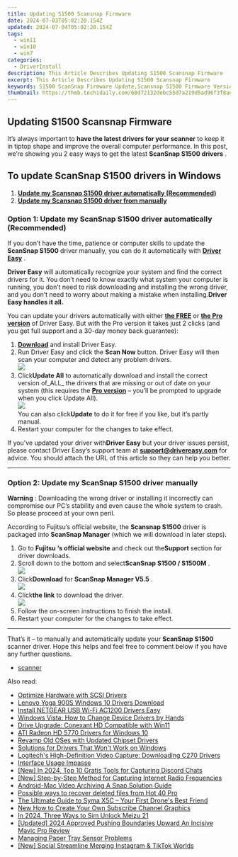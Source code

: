 ```yaml
---
title: Updating S1500 Scansnap Firmware
date: 2024-07-03T05:02:20.154Z
updated: 2024-07-04T05:02:20.154Z
tags:
  - win11
  - win10
  - win7
categories:
  - DriverInstall
description: This Article Describes Updating S1500 Scansnap Firmware
excerpt: This Article Describes Updating S1500 Scansnap Firmware
keywords: S1500 ScanSnap Firmware Update,Scansnap S1500 Firmware Version 2.x,S1500 ScanSnap Firmware Installation Guide,How to Update S1500 Scansnap Firmware,Scansnap S1500 Firmware Upgrade Steps,Latest ScanSamp S1500 Firmware Release Notes,Compatible S1500 Scansnap Firmware Versions
thumbnail: https://thmb.techidaily.com/68d72132debc55d7a219d5ad96f3f8ade10f55eb90774e1fcb8b0eea83e6c871.png
---
```


## Updating S1500 Scansnap Firmware

It’s always important to **have the latest drivers for your scanner**  to keep it in tiptop shape and improve the overall computer performance. In this post, we’re showing you 2 easy ways to get the latest **ScanSnap S1500 drivers** .

## To update **ScanSnap S1500 drivers in Windows**

1. **[Update my Scansnap S1500 driver automatically (Recommended)](#O1)**
2. **[Update my Scansnap S1500 driver from manually](#O2)**

### Option 1: Update my ScanSnap S1500 driver automatically (Recommended)

 If you don’t have the time, patience or computer skills to update the **ScanSnap S1500**  driver manually, you can do it automatically with **[Driver Easy](https://tools.techidaily.com/drivereasy/download/)**  .

**Driver Easy**   will automatically recognize your system and find the correct drivers for it. You don’t need to know exactly what system your computer is running, you don’t need to risk downloading and installing the wrong driver, and you don’t need to worry about making a mistake when installing.**Driver Easy handles it all.**

 You can update your drivers automatically with either **[the FREE](https://tools.techidaily.com/drivereasy/download/)**  or **[the Pro version](https://tools.techidaily.com/drivereasy/download/)**  of Driver Easy. But with the Pro version it takes just 2 clicks (and you get full support and a 30-day money back guarantee):

1. **[Download](https://tools.techidaily.com/drivereasy/download/)**   and install Driver Easy.
2. Run Driver Easy and click the **Scan Now** button. Driver Easy will then scan your computer and detect any problem drivers.  
![](https://images.drivereasy.com/wp-content/uploads/2018/07/img_5b3f177eac7b8.jpg)
3. Click**Update All** to automatically download and install the correct version of_ALL_ the drivers that are missing or out of date on your system (this requires the [**Pro version**](https://tools.techidaily.com/drivereasy/download/) – you’ll be prompted to upgrade when you click Update All).  
![](https://images.drivereasy.com/wp-content/uploads/2018/07/img_5b3f166ba38f1.jpg)  
 You can also click**Update** to do it for free if you like, but it’s partly manual.
4. Restart your computer for the changes to take effect.

 If you’ve updated your driver with**Driver Easy** but your driver issues persist, please contact Driver Easy’s support team at **<support@drivereasy.com>** for advice. You should attach the URL of this article so they can help you better.

---

### Option 2: Update my ScanSnap S1500 driver manually

**Warning** : Downloading the wrong driver or installing it incorrectly can compromise our PC’s stability and even cause the whole system to crash. So please proceed at your own peril.

 According to Fujitsu’s official website, the **Scansnap S1500** driver is packaged into **ScanSnap Manager** (which we will download in later steps).

1. Go to **Fujitsu ‘s  official website** and check out the**Support** section for driver downloads.
2. Scroll down to the bottom and select**ScanSnap S1500 / S1500M** .  
![](https://images.drivereasy.com/wp-content/uploads/2018/07/img_5b3f127937cd6.jpg)
3. Click**Download** for **ScanSnap Manager V5.5** .  
![](https://images.drivereasy.com/wp-content/uploads/2018/07/img_5b3f145d1cf1d.jpg)
4. Click**the link** to download the driver.  
![](https://images.drivereasy.com/wp-content/uploads/2018/07/img_5b3f14c0b6da1.jpg)
5. Follow the on-screen instructions to finish the install.
6. Restart your computer for the changes to take effect.

---

That’s it  – to manually and automatically update your **ScanSnap S1500**  scanner  driver. Hope this helps and feel free to comment below if you have any further questions.

* [scanner](https://store.drivereasy.com/order/cart.php?PRODS=4731822&QTY=1&AFFILIATE=108875)

<ins class="adsbygoogle"
     style="display:block"
     data-ad-format="autorelaxed"
     data-ad-client="ca-pub-7571918770474297"
     data-ad-slot="1223367746"></ins>



<ins class="adsbygoogle"
     style="display:block"
     data-ad-client="ca-pub-7571918770474297"
     data-ad-slot="8358498916"
     data-ad-format="auto"
     data-full-width-responsive="true"></ins>

<span class="atpl-alsoreadstyle">Also read:</span>
<div><ul>
<li><a href="https://driver-install.techidaily.com/optimize-hardware-with-scsi-drivers/"><u>Optimize Hardware with SCSI Drivers</u></a></li>
<li><a href="https://driver-install.techidaily.com/lenovo-yoga-900s-windows-10-drivers-download/"><u>Lenovo Yoga 900S Windows 10 Drivers Download</u></a></li>
<li><a href="https://driver-install.techidaily.com/install-netgear-usb-wi-fi-ac1200-drivers-easy/"><u>Install NETGEAR USB Wi-Fi AC1200 Drivers Easy</u></a></li>
<li><a href="https://driver-install.techidaily.com/windows-vista-how-to-change-device-drivers-by-hands/"><u>Windows Vista: How to Change Device Drivers by Hands</u></a></li>
<li><a href="https://driver-install.techidaily.com/drive-upgrade-conexant-hd-compatible-with-win11/"><u>Drive Upgrade: Conexant HD Compatible with Win11</u></a></li>
<li><a href="https://driver-install.techidaily.com/ati-radeon-hd-5770-drivers-for-windows-10/"><u>ATI Radeon HD 5770 Drivers for Windows 10</u></a></li>
<li><a href="https://driver-install.techidaily.com/revamp-old-oses-with-updated-chipset-drivers/"><u>Revamp Old OSes with Updated Chipset Drivers</u></a></li>
<li><a href="https://driver-install.techidaily.com/solutions-for-drivers-that-wont-work-on-windows/"><u>Solutions for Drivers That Won't Work on Windows</u></a></li>
<li><a href="https://driver-install.techidaily.com/logitechs-high-definition-video-capture-downloading-c270-drivers/"><u>Logitech's High-Definition Video Capture: Downloading C270 Drivers</u></a></li>
<li><a href="https://driver-install.techidaily.com/interface-usage-impasse/"><u>Interface Usage Impasse</u></a></li>
<li><a href="https://discord-videos.techidaily.com/new-in-2024-top-10-gratis-tools-for-capturing-discord-chats/"><u>[New] In 2024, Top 10 Gratis Tools for Capturing Discord Chats</u></a></li>
<li><a href="https://extra-approaches.techidaily.com/new-step-by-step-method-for-capturing-internet-radio-frequencies/"><u>[New] Step-by-Step Method for Capturing Internet Radio Frequencies</u></a></li>
<li><a href="https://tiktok-video-files.techidaily.com/android-mac-video-archiving-a-snap-solution-guide/"><u>Android-Mac Video Archiving  A Snap Solution Guide</u></a></li>
<li><a href="https://review-topics.techidaily.com/possible-ways-to-recover-deleted-files-from-hot-40-pro-by-fonelab-android-recover-data/"><u>Possible ways to recover deleted files from Hot 40 Pro</u></a></li>
<li><a href="https://extra-information.techidaily.com/the-ultimate-guide-to-syma-x5c-your-first-drones-best-friend/"><u>The Ultimate Guide to Syma X5C – Your First Drone's Best Friend</u></a></li>
<li><a href="https://ai-video-editing.techidaily.com/new-how-to-create-your-own-subscribe-channel-graphics/"><u>New How to Create Your Own Subscribe Channel Graphics</u></a></li>
<li><a href="https://sim-unlock.techidaily.com/in-2024-three-ways-to-sim-unlock-meizu-21-by-drfone-android/"><u>In 2024, Three Ways to Sim Unlock Meizu 21</u></a></li>
<li><a href="https://fox-cloud.techidaily.com/updated-2024-approved-pushing-boundaries-upward-an-incisive-mavic-pro-review/"><u>[Updated] 2024 Approved  Pushing Boundaries Upward  An Incisive Mavic Pro Review</u></a></li>
<li><a href="https://printer-issues.techidaily.com/managing-paper-tray-sensor-problems/"><u>Managing Paper Tray Sensor Problems</u></a></li>
<li><a href="https://fox-info.techidaily.com/new-social-streamline-merging-instagram-and-tiktok-worlds/"><u>[New] Social Streamline  Merging Instagram & TikTok Worlds</u></a></li>
</ul></div>
